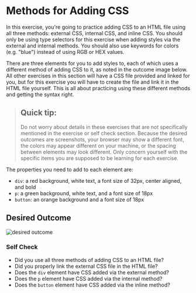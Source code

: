 # Methods for Adding CSS
In this exercise, you're going to practice adding CSS to an HTML file using all three methods: 
external CSS, internal CSS, and inline CSS. You should only be using type selectors for this exercise 
when adding styles via the external and internal methods. You should also use keywords for colors (e.g. "blue") 
instead of using RGB or HEX values.

There are three elements for you to add styles to, each of which uses a different method of adding CSS to it, 
as noted in the outcome image below. All other exercises in this section will have a CSS file provided and linked 
for you, but for this exercise you will have to create the file and link it in the HTML file yourself. This is all 
about practicing using these different methods and getting the syntax right.

> ## Quick tip:
> Do not worry about details in these exercises that are not specifically mentioned in the exercise or self check 
> section. Because the desired outcomes are screenshots, your browser may show a different font, the colors may 
> appear different on your machine, or the spacing between elements may look different. Only concern yourself with 
> the specific items you are supposed to be learning for each exercise.

The properties you need to add to each element are:

* `div`: a red background, white text, a font size of 32px, center aligned, and bold
* `p`: a green background, white text, and a font size of 18px
* `button`: an orange background and a font size of 18px

## Desired Outcome
![desired outcome](./desired-outcome.png)


### Self Check
- Did you use all three methods of adding CSS to an HTML file?
- Did you properly link the external CSS file in the HTML file?
- Does the `div` element have CSS added via the external method?
- Does the `p` element have CSS added via the internal method?
- Does the `button` element have CSS added via the inline method?
